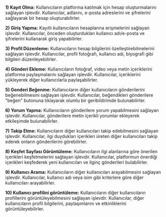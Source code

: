 **1) Kayıt Olma:** Kullanıcıların platforma katılmak için hesap oluşturmalarını sağlayan işlevdir. Kullanıcılar, adlarını, e-posta adreslerini ve şifrelerini sağlayarak bir hesap oluşturabilirler.
 
**2) Giriş Yapma:** Kayıtlı kullanıcıların hesaplarına erişmelerini sağlayan işlevdir. Kullanıcılar, önceden oluşturdukları kullanıcı adı/e-posta ve şifrelerini kullanarak giriş yapabilirler.
 
**3) Profil Düzenleme:** Kullanıcıların hesap bilgilerini özelleştirebilmelerini sağlayan işlevdir. Kullanıcılar, profil fotoğrafı, kullanıcı adı, biyografi gibi bilgileri düzenleyebilirler.
 
**4) Gönderi Ekleme:** Kullanıcıların fotoğraf, video veya metin içeriklerini platforma paylaşmalarını sağlayan işlevdir. Kullanıcılar, içeriklerini yükleyerek diğer kullanıcılarla paylaşabilirler.
 
**5) Gonderi Beğenme:** Kullanıcıların diğer kullanıcıların gönderilerini beğenebilmesini sağlayan işlevdir. Kullanıcılar, beğendikleri gönderilere "beğen" butonuna tıklayarak olumlu bir geribildirimde bulunabilirler.
 
**6) Yorum Yapma:** Kullanıcıların gönderilere yorum yapabilmesini sağlayan işlevdir. Kullanıcılar, gönderilere metin içerikli yorumlar ekleyerek etkileşimde bulunabilirler.
  
**7) Takip Etme:** Kullanıcıların diğer kullanıcıları takip edebilmesini sağlayan işlevdir. Kullanıcılar, ilgi duydukları içerikleri üreten diğer kullanıcıları takip ederek onların gönderilerini görebilirler.
 
**8) Keşfet Sayfası Görüntüleme:** Kullanıcıların ilgi alanlarına göre önerilen içerikleri keşfetmelerini sağlayan işlevdir. Kullanıcılar, platformun önerdiği içerikleri keşfederek yeni kullanıcıları ve ilginç gönderileri bulabilirler.
  
**9) Kullanıcı Arama:** Kullanıcıların diğer kullanıcıları arayabilmesini sağlayan işlevdir. Kullanıcılar, kullanıcı adı veya isim gibi kriterlere göre diğer kullanıcıları arayabilirler.
 
**10) Kullanıcı profilini görüntüleme:** Kullanıcıların diğer kullanıcıların profillerini görüntüleyebilmesini sağlayan işlevdir. Kullanıcılar, diğer kullanıcıların profil bilgilerini, paylaşımlarını ve etkinliklerini görüntüleyebilirler.
  
